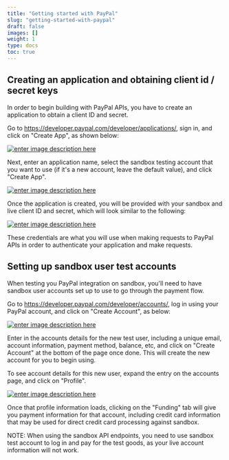 ```yaml
---
title: "Getting started with PayPal"
slug: "getting-started-with-paypal"
draft: false
images: []
weight: 1
type: docs
toc: true
---
```


## Creating an application and obtaining client id / secret keys
In order to begin building with PayPal APIs, you have to create an application to obtain a client ID and secret. 

Go to https://developer.paypal.com/developer/applications/, sign in, and click on "Create App", as shown below:

[![enter image description here][1]][1]

Next, enter an application name, select the sandbox testing account that you want to use (if it's a new account, leave the default value), and click "Create App".

[![enter image description here][2]][2]

Once the application is created, you will be provided with your sandbox and live client ID and secret, which will look similar to the following:

[![enter image description here][3]][3]

These credentials are what you will use when making requests to PayPal APIs in order to authenticate your application and make requests. 

  [1]: http://i.stack.imgur.com/b3l0P.jpg
  [2]: http://i.stack.imgur.com/MZGfe.jpg
  [3]: http://i.stack.imgur.com/7yfrg.jpg

## Setting up sandbox user test accounts
When testing you PayPal integration on sandbox, you'll need to have sandbox user accounts set up to use to go through the payment flow.

Go to https://developer.paypal.com/developer/accounts/, log in using your PayPal account, and click on "Create Account", as below:

[![enter image description here][1]][1]

Enter in the accounts details for the new test user, including a unique email, account information, payment method, balance, etc, and click on "Create Account" at the bottom of the page once done. This will create the new account for you to begin using. 

To see account details for this new user, expand the entry on the accounts page, and click on "Profile". 

[![enter image description here][2]][2]

Once that profile information loads, clicking on the "Funding" tab will give you payment information for that account, including credit card information that may be used for direct credit card processing against sandbox.

NOTE: When using the sandbox API endpoints, you need to use sandbox test account to log in and pay for the test goods, as your live account information will not work.

  [1]: http://i.stack.imgur.com/mZM5n.jpg
  [2]: http://i.stack.imgur.com/rVDrx.jpg

